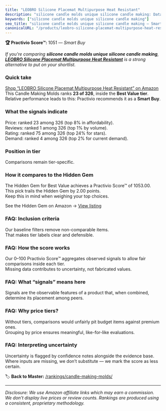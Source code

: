 ```yaml
---
title: "LEOBRO Silicone Placemat Multipurpose Heat Resistant"
description: "silicone candle molds unique silicone candle making: Data-driven within Best Value ranking using the Practivio Score™. Positioned by quality, value, demand, fi…"
keywords: ["silicone candle molds unique silicone candle making"]
seo_title: "silicone candle molds unique silicone candle making — Smart Buy Best Value (2025)"
canonicalURL: "/products/leobro-silicone-placemat-multipurpose-heat-resistant-B07V9KMNGY/"
---
```


**🏆 Practivio Score™:** 1051 — _Smart Buy_


*If you're comparing **silicone candle molds unique silicone candle making**, **[LEOBRO Silicone Placemat Multipurpose Heat Resistant](https://www.amazon.com/dp/B07V9KMNGY?tag=practivio-20)** is a strong alternative to put on your shortlist.*
### Quick take
[Shop “LEOBRO Silicone Placemat Multipurpose Heat Resistant” on Amazon](https://www.amazon.com/dp/B07V9KMNGY?tag=practivio-20)
This Candle Making Molds ranks **23 of 326**, inside the **Best Value tier**.  
Relative performance leads to this: Practivio recommends it as a **Smart Buy**.

### What the signals indicate
Price: ranked 23 among 326 (top 8% in affordability).  
Reviews: ranked 1 among 326 (top 1% by volume).  
Rating: ranked 75 among 326 (top 24% for stars).  
Demand: ranked 4 among 326 (top 2% for current demand).

### Position in tier
Comparisons remain tier-specific.

### How it compares to the Hidden Gem
The Hidden Gem for Best Value achieves a Practivio Score™ of 1053.00.  
This pick trails the Hidden Gem by 2.00 points.  
Keep this in mind when weighing your top choices.  

See the Hidden Gem on Amazon → [View listing](https://www.amazon.com/dp/B07PM3XRXY?tag=practivio-20)

### FAQ: Inclusion criteria
Our baseline filters remove non-comparable items.  
That makes tier labels clear and defensible.

### FAQ: How the score works
Our 0–100 Practivio Score™ aggregates observed signals to allow fair comparisons inside each tier.  
Missing data contributes to uncertainty, not fabricated values.

### FAQ: What “signals” means here
Signals are the observable features of a product that, when combined, determine its placement among peers.

### FAQ: Why price tiers?
Without tiers, comparisons would unfairly pit budget items against premium ones.  
Grouping by price ensures meaningful, like-for-like evaluations.

### FAQ: Interpreting uncertainty
Uncertainty is flagged by confidence notes alongside the evidence base.  
Where inputs are missing, we don’t substitute — we mark the score as less certain.


🏷️ **Back to Master:** [/rankings/candle-making-molds/](/rankings/candle-making-molds/)

---
_Disclosure: We use Amazon affiliate links which may earn a commission. We don’t display live prices or review counts. Rankings are produced using a consistent, proprietary methodology._
